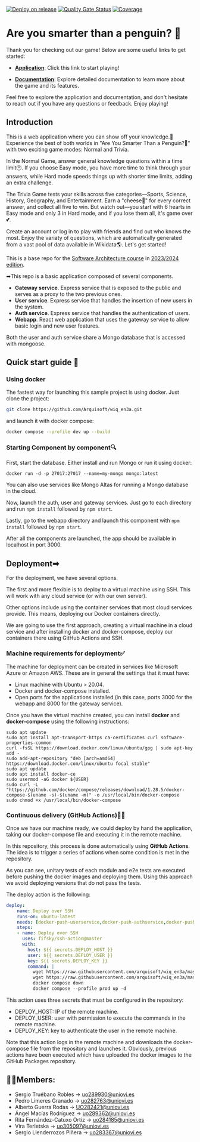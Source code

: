 [![Deploy on release](https://github.com/Arquisoft/wiq_en3a/actions/workflows/release.yml/badge.svg)](https://github.com/Arquisoft/wiq_en3a/actions/workflows/release.yml)
[![Quality Gate Status](https://sonarcloud.io/api/project_badges/measure?project=Arquisoft_wiq_en3a&metric=alert_status)](https://sonarcloud.io/summary/new_code?id=Arquisoft_wiq_en3a)
[![Coverage](https://sonarcloud.io/api/project_badges/measure?project=Arquisoft_wiq_en3a&metric=coverage)](https://sonarcloud.io/summary/new_code?id=Arquisoft_wiq_en3a)

# Are you smarter than a penguin? 🐧
Thank you for checking out our game! Below are some useful links to get started:

- **[Application](http://51.103.210.249:3000/)**: Click this link to start playing!
  
- **[Documentation](https://arquisoft.github.io/wiq_en3a/)**: Explore detailed documentation to learn more about the game and its features.

Feel free to explore the application and documentation, and don't hesitate to reach out if you have any questions or feedback. Enjoy playing!

## Introduction

This is a web application where you can show off your knowledge.🧠
Experience the best of both worlds in "Are You Smarter Than a Penguin?🐧" with two exciting game modes: Normal and Trivia. 
 
 In the Normal Game, answer general knowledge questions within a time limit🕐. If you choose Easy mode, you have more time to think through your answers, while Hard mode speeds things up with shorter time limits, adding an extra challenge. 
 
 The Trivia Game tests your skills across five categories—Sports, Science, History, Geography, and Entertainment. Earn a "cheese🧀" for every correct answer, and collect all five to win. But watch out—you start with 6 hearts in Easy mode and only 3 in Hard mode, and if you lose them all, it's game over💕.

Create an account or log in to play with friends and find out who knows the most. Enjoy the variaty of questions, which are automatically generated from a vast pool of data available in Wikidata🌎. 
Let's get started!

  

This is a base repo for the [Software Architecture course](http://arquisoft.github.io/) in [2023/2024 edition](https://arquisoft.github.io/course2324.html). 

➡This repo is a basic application composed of several components.

- **Gateway service**. Express service that is exposed to the public and serves as a proxy to the two previous ones.
- **User service**. Express service that handles the insertion of new users in the system.
- **Auth service**. Express service that handles the authentication of users.
- **Webapp**. React web application that uses the gateway service to allow basic login and new user features.

Both the user and auth service share a Mongo database that is accessed with mongoose.

## Quick start guide 🏁

### Using docker

The fastest way for launching this sample project is using docker. Just clone the project:

```sh
git clone https://github.com/Arquisoft/wiq_en3a.git
```

and launch it with docker compose:

```sh
docker compose --profile dev up --build
```

### Starting Component by component🔍

First, start the database. Either install and run Mongo or run it using docker:

```docker run -d -p 27017:27017 --name=my-mongo mongo:latest```

You can also use services like Mongo Altas for running a Mongo database in the cloud.

Now, launch the auth, user and gateway services. Just go to each directory and run `npm install` followed by `npm start`.

Lastly, go to the webapp directory and launch this component with `npm install` followed by `npm start`.

After all the components are launched, the app should be available in localhost in port 3000.

## Deployment➡

For the deployment, we have several options. 

The first and more flexible is to deploy to a virtual machine using SSH. This will work with any cloud service (or with our own server). 

Other options include using the container services that most cloud services provide. This means, deploying our Docker containers directly. 

We are going to use the first approach, creating a virtual machine in a cloud service and after installing docker and docker-compose, deploy our containers there using GitHub Actions and SSH.

### Machine requirements for deployment✅

The machine for deployment can be created in services like Microsoft Azure or Amazon AWS. These are in general the settings that it must have:

- Linux machine with Ubuntu > 20.04.
- Docker and docker-compose installed.
- Open ports for the applications installed (in this case, ports 3000 for the webapp and 8000 for the gateway service).

Once you have the virtual machine created, you can install **docker** and **docker-compose** using the following instructions:

```ssh
sudo apt update
sudo apt install apt-transport-https ca-certificates curl software-properties-common
curl -fsSL https://download.docker.com/linux/ubuntu/gpg | sudo apt-key add -
sudo add-apt-repository "deb [arch=amd64] https://download.docker.com/linux/ubuntu focal stable"
sudo apt update
sudo apt install docker-ce
sudo usermod -aG docker ${USER}
sudo curl -L "https://github.com/docker/compose/releases/download/1.28.5/docker-compose-$(uname -s)-$(uname -m)" -o /usr/local/bin/docker-compose
sudo chmod +x /usr/local/bin/docker-compose
```

### Continuous delivery (GitHub Actions)🐱‍👤

Once we have our machine ready, we could deploy by hand the application, taking our docker-compose file and executing it in the remote machine. 

In this repository, this process is done automatically using **GitHub Actions**. The idea is to trigger a series of actions when some condition is met in the repository. 

As you can see, unitary tests of each module and e2e tests are executed before pushing the docker images and deploying them. Using this approach we avoid deploying versions that do not pass the tests.

The deploy action is the following:

```yml
deploy:
    name: Deploy over SSH
    runs-on: ubuntu-latest
    needs: [docker-push-userservice,docker-push-authservice,docker-push-gatewayservice,docker-push-webapp]
    steps:
    - name: Deploy over SSH
      uses: fifsky/ssh-action@master
      with:
        host: ${{ secrets.DEPLOY_HOST }}
        user: ${{ secrets.DEPLOY_USER }}
        key: ${{ secrets.DEPLOY_KEY }}
        command: |
          wget https://raw.githubusercontent.com/arquisoft/wiq_en3a/master/docker-compose.yml -O docker-compose.yml
          wget https://raw.githubusercontent.com/arquisoft/wiq_en3a/master/.env
          docker compose down
          docker compose --profile prod up -d
```

This action uses three secrets that must be configured in the repository:
- DEPLOY_HOST: IP of the remote machine.
- DEPLOY_USER: user with permission to execute the commands in the remote machine.
- DEPLOY_KEY: key to authenticate the user in the remote machine.

Note that this action logs in the remote machine and downloads the docker-compose file from the repository and launches it. Obviously, previous actions have been executed which have uploaded the docker images to the GitHub Packages repository.

##  👩‍💻Members:

- Sergio Truébano Robles -> uo289930@uniovi.es
- Pedro Limeres Granado -> uo282763@uniovi.es
- Alberto Guerra Rodas -> UO282421@uniovi.es
- Ángel Macías Rodríguez -> uo289362@uniovi.es
- Rita Fernández-Catuxo Ortiz -> uo284185@uniovi.es
- Vira Terletska -> uo305097@uniovi.es
- Sergio Llenderrozos Piñera -> uo283367@uniovi.es
